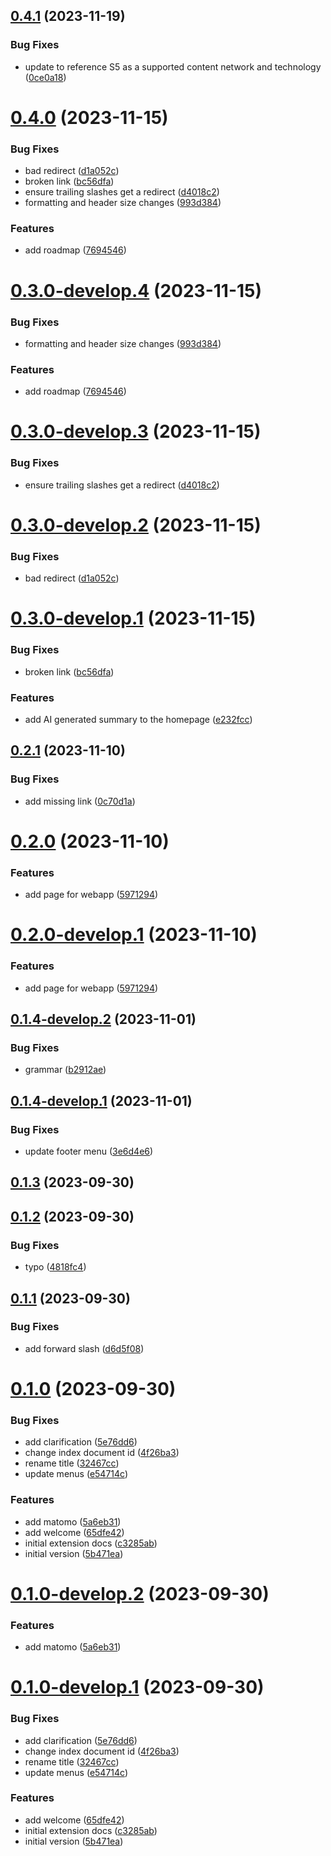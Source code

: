 ## [0.4.1](https://git.lumeweb.com/LumeWeb/docs.lumeweb.com/compare/v0.4.0...v0.4.1) (2023-11-19)


### Bug Fixes

* update to reference S5 as a supported content network and technology ([0ce0a18](https://git.lumeweb.com/LumeWeb/docs.lumeweb.com/commit/0ce0a1869d5832249eeadf63991e7216f9069cd6))

# [0.4.0](https://git.lumeweb.com/LumeWeb/docs.lumeweb.com/compare/v0.3.0...v0.4.0) (2023-11-15)


### Bug Fixes

* bad redirect ([d1a052c](https://git.lumeweb.com/LumeWeb/docs.lumeweb.com/commit/d1a052c2bce749426e817291e75b23461e24dbf9))
* broken link ([bc56dfa](https://git.lumeweb.com/LumeWeb/docs.lumeweb.com/commit/bc56dfa573a44438bd7bebdb1e4c22b7c0563544))
* ensure trailing slashes get a redirect ([d4018c2](https://git.lumeweb.com/LumeWeb/docs.lumeweb.com/commit/d4018c2b2d51616102cadbf5633b0d722769b997))
* formatting and header size changes ([993d384](https://git.lumeweb.com/LumeWeb/docs.lumeweb.com/commit/993d38456cfff350d7dd31174732a45de2e27caa))


### Features

* add roadmap ([7694546](https://git.lumeweb.com/LumeWeb/docs.lumeweb.com/commit/7694546aa1b19b6431f780e4e5a75e2be407d544))

# [0.3.0-develop.4](https://git.lumeweb.com/LumeWeb/docs.lumeweb.com/compare/v0.3.0-develop.3...v0.3.0-develop.4) (2023-11-15)


### Bug Fixes

* formatting and header size changes ([993d384](https://git.lumeweb.com/LumeWeb/docs.lumeweb.com/commit/993d38456cfff350d7dd31174732a45de2e27caa))


### Features

* add roadmap ([7694546](https://git.lumeweb.com/LumeWeb/docs.lumeweb.com/commit/7694546aa1b19b6431f780e4e5a75e2be407d544))

# [0.3.0-develop.3](https://git.lumeweb.com/LumeWeb/docs.lumeweb.com/compare/v0.3.0-develop.2...v0.3.0-develop.3) (2023-11-15)


### Bug Fixes

* ensure trailing slashes get a redirect ([d4018c2](https://git.lumeweb.com/LumeWeb/docs.lumeweb.com/commit/d4018c2b2d51616102cadbf5633b0d722769b997))

# [0.3.0-develop.2](https://git.lumeweb.com/LumeWeb/docs.lumeweb.com/compare/v0.3.0-develop.1...v0.3.0-develop.2) (2023-11-15)


### Bug Fixes

* bad redirect ([d1a052c](https://git.lumeweb.com/LumeWeb/docs.lumeweb.com/commit/d1a052c2bce749426e817291e75b23461e24dbf9))

# [0.3.0-develop.1](https://git.lumeweb.com/LumeWeb/docs.lumeweb.com/compare/v0.2.1...v0.3.0-develop.1) (2023-11-15)


### Bug Fixes

* broken link ([bc56dfa](https://git.lumeweb.com/LumeWeb/docs.lumeweb.com/commit/bc56dfa573a44438bd7bebdb1e4c22b7c0563544))


### Features

* add AI generated summary to the homepage ([e232fcc](https://git.lumeweb.com/LumeWeb/docs.lumeweb.com/commit/e232fccaf844604b1f6b0a1af2b12628bb6a69ac))

## [0.2.1](https://git.lumeweb.com/LumeWeb/docs.lumeweb.com/compare/v0.2.0...v0.2.1) (2023-11-10)


### Bug Fixes

* add missing link ([0c70d1a](https://git.lumeweb.com/LumeWeb/docs.lumeweb.com/commit/0c70d1a48132ffda481f78c992ecb47cb2113c62))

# [0.2.0](https://git.lumeweb.com/LumeWeb/docs.lumeweb.com/compare/v0.1.5...v0.2.0) (2023-11-10)


### Features

* add page for webapp ([5971294](https://git.lumeweb.com/LumeWeb/docs.lumeweb.com/commit/59712949916c5b2335c57f395516dd13d5e5234c))

# [0.2.0-develop.1](https://git.lumeweb.com/LumeWeb/docs.lumeweb.com/compare/v0.1.4-develop.2...v0.2.0-develop.1) (2023-11-10)


### Features

* add page for webapp ([5971294](https://git.lumeweb.com/LumeWeb/docs.lumeweb.com/commit/59712949916c5b2335c57f395516dd13d5e5234c))

## [0.1.4-develop.2](https://git.lumeweb.com/LumeWeb/docs.lumeweb.com/compare/v0.1.4-develop.1...v0.1.4-develop.2) (2023-11-01)


### Bug Fixes

* grammar ([b2912ae](https://git.lumeweb.com/LumeWeb/docs.lumeweb.com/commit/b2912aee2649cf69ea7593ce5c8dd21876276838))

## [0.1.4-develop.1](https://git.lumeweb.com/LumeWeb/docs.lumeweb.com/compare/v0.1.3...v0.1.4-develop.1) (2023-11-01)


### Bug Fixes

* update footer menu ([3e6d4e6](https://git.lumeweb.com/LumeWeb/docs.lumeweb.com/commit/3e6d4e61e5f174b732701d861ac4860c509d0ba2))

## [0.1.3](https://git.lumeweb.com/LumeWeb/docs.lumeweb.com/compare/v0.1.2...v0.1.3) (2023-09-30)

## [0.1.2](https://git.lumeweb.com/LumeWeb/docs.lumeweb.com/compare/v0.1.1...v0.1.2) (2023-09-30)


### Bug Fixes

* typo ([4818fc4](https://git.lumeweb.com/LumeWeb/docs.lumeweb.com/commit/4818fc42346c2eed02d7191a2b7c3faee2603805))

## [0.1.1](https://git.lumeweb.com/LumeWeb/docs.lumeweb.com/compare/v0.1.0...v0.1.1) (2023-09-30)


### Bug Fixes

* add forward slash ([d6d5f08](https://git.lumeweb.com/LumeWeb/docs.lumeweb.com/commit/d6d5f08660ef422a8f8af234e601d2bc47bdf68a))

# [0.1.0](https://git.lumeweb.com/LumeWeb/docs.lumeweb.com/compare/v0.0.1...v0.1.0) (2023-09-30)


### Bug Fixes

* add clarification ([5e76dd6](https://git.lumeweb.com/LumeWeb/docs.lumeweb.com/commit/5e76dd6762c16a736ce1a1764b9fdcd6fc9f798d))
* change index document id ([4f26ba3](https://git.lumeweb.com/LumeWeb/docs.lumeweb.com/commit/4f26ba307f85db779f6b011d5de854b9ed6790b2))
* rename title ([32467cc](https://git.lumeweb.com/LumeWeb/docs.lumeweb.com/commit/32467cc9a6951010f01a1d187c0f7077e302cbbb))
* update menus ([e54714c](https://git.lumeweb.com/LumeWeb/docs.lumeweb.com/commit/e54714c504dc23689416181b32d625881f1c31de))


### Features

* add matomo ([5a6eb31](https://git.lumeweb.com/LumeWeb/docs.lumeweb.com/commit/5a6eb31444a3b1b9e89c52530dd1d542d721ed74))
* add welcome ([65dfe42](https://git.lumeweb.com/LumeWeb/docs.lumeweb.com/commit/65dfe423be2d46460bf66b5379410b9bb2e91ed8))
* initial extension docs ([c3285ab](https://git.lumeweb.com/LumeWeb/docs.lumeweb.com/commit/c3285abca9a42f1af1b1093ad2c9453d2a5f1f0a))
* initial version ([5b471ea](https://git.lumeweb.com/LumeWeb/docs.lumeweb.com/commit/5b471ea9a7659da65b889a5e8ae7791f9f77f7ef))

# [0.1.0-develop.2](https://git.lumeweb.com/LumeWeb/docs.lumeweb.com/compare/v0.1.0-develop.1...v0.1.0-develop.2) (2023-09-30)


### Features

* add matomo ([5a6eb31](https://git.lumeweb.com/LumeWeb/docs.lumeweb.com/commit/5a6eb31444a3b1b9e89c52530dd1d542d721ed74))

# [0.1.0-develop.1](https://git.lumeweb.com/LumeWeb/docs.lumeweb.com/compare/v0.0.1...v0.1.0-develop.1) (2023-09-30)


### Bug Fixes

* add clarification ([5e76dd6](https://git.lumeweb.com/LumeWeb/docs.lumeweb.com/commit/5e76dd6762c16a736ce1a1764b9fdcd6fc9f798d))
* change index document id ([4f26ba3](https://git.lumeweb.com/LumeWeb/docs.lumeweb.com/commit/4f26ba307f85db779f6b011d5de854b9ed6790b2))
* rename title ([32467cc](https://git.lumeweb.com/LumeWeb/docs.lumeweb.com/commit/32467cc9a6951010f01a1d187c0f7077e302cbbb))
* update menus ([e54714c](https://git.lumeweb.com/LumeWeb/docs.lumeweb.com/commit/e54714c504dc23689416181b32d625881f1c31de))


### Features

* add welcome ([65dfe42](https://git.lumeweb.com/LumeWeb/docs.lumeweb.com/commit/65dfe423be2d46460bf66b5379410b9bb2e91ed8))
* initial extension docs ([c3285ab](https://git.lumeweb.com/LumeWeb/docs.lumeweb.com/commit/c3285abca9a42f1af1b1093ad2c9453d2a5f1f0a))
* initial version ([5b471ea](https://git.lumeweb.com/LumeWeb/docs.lumeweb.com/commit/5b471ea9a7659da65b889a5e8ae7791f9f77f7ef))
